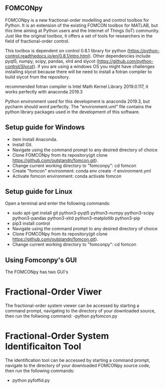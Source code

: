 ## FOMCONpy
FOMCONpy is a new fractional-order modelling and control toolbox for Python. It is an extension of the existing FOMCON toolbox for MATLAB, but this time aiming at Python users and the Internet of Things (IoT) community. Just like the original toolbox, it offers a set of tools for researchers in the field of fractional-order control.

This toolbox is dependent on control 0.8.1 library for python (https://python-control.readthedocs.io/en/0.8.1/intro.html). Other dependencies include pyqt5, numpy, scipy, pandas, xlrd and slycot (https://github.com/python-control/Slycot).
if you are using a windows OS you might have challenges installing slycot because there will be need to install a fotran compiler to build slycot from the repository.

recommended fotran compiler is Intel Math Kernel Library 2019.0.117, it works perfectly with anaconda 2019.3

Python environment used for this development is anaconda 2019.3, but pycharm should word perfectly. The "environment.uml" file contains the python library packages used in the development of this software. 

## Setup guide for Windows
- item Install Anaconda.
- Install Git.
- Navigate using the command prompt to any desired directory of choice
- Clone FOMCONpy from its repository(git clone https://github.com/outstandn/fomcon.git).
- Change current working directory to "fomconpy": cd fomcon
- Create "fomcon" environment: conda env create -f environment.yml
- Activate fomcon environment: conda activate fomcon

## Setup guide for Linux
Open a terminal and enter the following commands:
- sudo apt-get install git python3-pyqt5 python3-numpy python3-scipy python3-pandas python3-xlrd python3-matplotlib python3-pip
- pip3 install control
- Navigate using the command prompt to any desired directory of choice
- Clone FOMCONpy from its repository(git clone https://github.com/outstandn/fomcon.git).
- Change current working directory to "fomconpy": cd fomcon

## Using Fomconpy's GUI
The FOMCONpy has two GUI's

# Fractional-Order Viwer
The fractional-order system viewer can be accessed by starting a command prompt, navigating to the directory of your downloaded source, then run the follwoing command:
-python pyfomcon.py

# Fractional-Order System Identificaiton  Tool
The identification tool can be accessed by starting a command prompt, navigate to the directory of your downloaded FOMCONpy source code, then run the following commands:
- python pyfotfid.py
